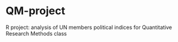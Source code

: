 # QM-project
R project: analysis of UN members political indices for Quantitative Research Methods class
